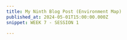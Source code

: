 ```yaml
---
title: My Ninth Blog Post (Environment Map)
published_at: 2024-05-01T15:00:00.000Z
snippet: WEEK 7 - SESSION 1

---
```

<!-- **A simple map of your environment, produced either traditionally or digitally, that shows how the user will move through the space from beginning to end** -->





<!-- # This is h1

## This is h2

_underline_

**bold** -->
